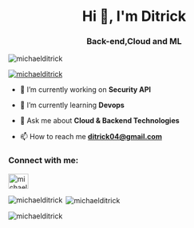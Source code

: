 <h1 align="center">Hi 👋, I'm Ditrick</h1>
<h3 align="center">Back-end,Cloud  and ML</h3>

<p align="left"> <img src="https://komarev.com/ghpvc/?username=michaelditrick&label=Profile%20views&color=0e75b6&style=flat" alt="michaelditrick" /> </p>

<p align="left"> <a href="https://twitter.com/michaelditrick" target="blank"><img src="https://img.shields.io/twitter/follow/michaelditrick?logo=twitter&style=for-the-badge" alt="michaelditrick" /></a> </p>

- 🔭 I’m currently working on **Security API**

- 🌱 I’m currently learning **Devops**

- 💬 Ask me about **Cloud & Backend Technologies**

- 📫 How to reach me **ditrick04@gmail.com**

<h3 align="left">Connect with me:</h3>
<p align="left">
<a href="https://twitter.com/michaelditrick" target="blank"><img align="center" src="https://raw.githubusercontent.com/rahuldkjain/github-profile-readme-generator/master/src/images/icons/Social/twitter.svg" alt="michaelditrick" height="30" width="40" /></a>
</p>


<p><img align="left" src="https://github-readme-stats.vercel.app/api/top-langs?username=michaelditrick&show_icons=true&locale=en&layout=compact" alt="michaelditrick" /></p>

<p>&nbsp;<img align="center" src="https://github-readme-stats.vercel.app/api?username=michaelditrick&show_icons=true&locale=en" alt="michaelditrick" /></p>

<p><img align="center" src="https://github-readme-streak-stats.herokuapp.com/?user=michaelditrick&" alt="michaelditrick" /></p>
